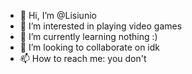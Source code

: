 - 👋 Hi, I’m @Lisiunio
- 👀 I’m interested in playing video games
- 🌱 I’m currently learning nothing :)
- 💞️ I’m looking to collaborate on idk
- 📫 How to reach me: you don't 
